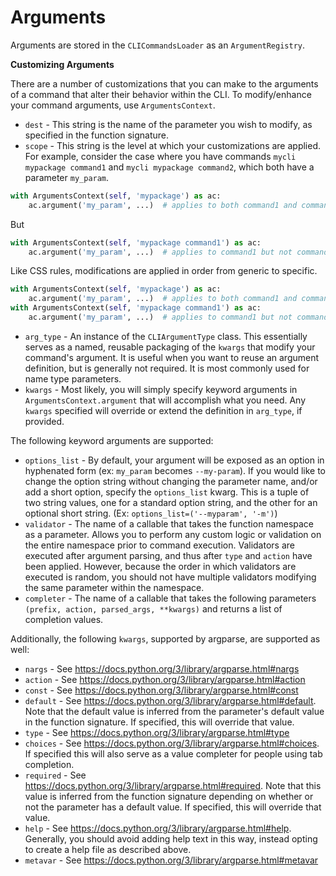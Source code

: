 Arguments
=========

Arguments are stored in the `CLICommandsLoader` as an `ArgumentRegistry`.

**Customizing Arguments**

There are a number of customizations that you can make to the arguments of a command that alter their behavior within the CLI. To modify/enhance your command arguments, use `ArgumentsContext`.

- `dest` - This string is the name of the parameter you wish to modify, as specified in the function signature.
- `scope` - This string is the level at which your customizations are applied. For example, consider the case where you have commands `mycli mypackage command1` and `mycli mypackage command2`, which both have a parameter `my_param`.

```Python
with ArgumentsContext(self, 'mypackage') as ac:
    ac.argument('my_param', ...)  # applies to both command1 and command2
```

But

```Python
with ArgumentsContext(self, 'mypackage command1') as ac:
    ac.argument('my_param', ...)  # applies to command1 but not command2
```

Like CSS rules, modifications are applied in order from generic to specific.

```Python
with ArgumentsContext(self, 'mypackage') as ac:
    ac.argument('my_param', ...)  # applies to both command1 and command2
with ArgumentsContext(self, 'mypackage command1') as ac:
    ac.argument('my_param', ...)  # applies to command1 but not command2  # command2 inherits and build upon the previous changes
```

- `arg_type` - An instance of the `CLIArgumentType` class. This essentially serves as a named, reusable packaging of the `kwargs` that modify your command's argument. It is useful when you want to reuse an argument definition, but is generally not required. It is most commonly used for name type parameters.
- `kwargs` - Most likely, you will simply specify keyword arguments in `ArgumentsContext.argument` that will accomplish what you need. Any `kwargs` specified will override or extend the definition in `arg_type`, if provided.

The following keyword arguments are supported:
- `options_list` - By default, your argument will be exposed as an option in hyphenated form (ex: `my_param` becomes `--my-param`). If you would like to change the option string without changing the parameter name, and/or add a short option, specify the `options_list` kwarg. This is a tuple of two string values, one for a standard option string, and the other for an optional short string. (Ex: `options_list=('--myparam', '-m')`)
- `validator` - The name of a callable that takes the function namespace as a parameter. Allows you to perform any custom logic or validation on the entire namespace prior to command execution. Validators are executed after argument parsing, and thus after `type` and `action` have been applied. However, because the order in which validators are executed is random, you should not have multiple validators modifying the same parameter within the namespace.
- `completer` - The name of a callable that takes the following parameters `(prefix, action, parsed_args, **kwargs)` and returns a list of completion values.

Additionally, the following `kwargs`, supported by argparse, are supported as well:
- `nargs` - See https://docs.python.org/3/library/argparse.html#nargs
- `action` - See https://docs.python.org/3/library/argparse.html#action
- `const` - See https://docs.python.org/3/library/argparse.html#const
- `default` - See https://docs.python.org/3/library/argparse.html#default. Note that the default value is inferred from the parameter's default value in the function signature. If specified, this will override that value.
- `type` - See https://docs.python.org/3/library/argparse.html#type
- `choices` - See https://docs.python.org/3/library/argparse.html#choices. If specified this will also serve as a value completer for people using tab completion.
- `required` - See https://docs.python.org/3/library/argparse.html#required. Note that this value is inferred from the function signature depending on whether or not the parameter has a default value. If specified, this will override that value.
- `help` - See https://docs.python.org/3/library/argparse.html#help. Generally, you should avoid adding help text in this way, instead opting to create a help file as described above.
- `metavar` - See https://docs.python.org/3/library/argparse.html#metavar
